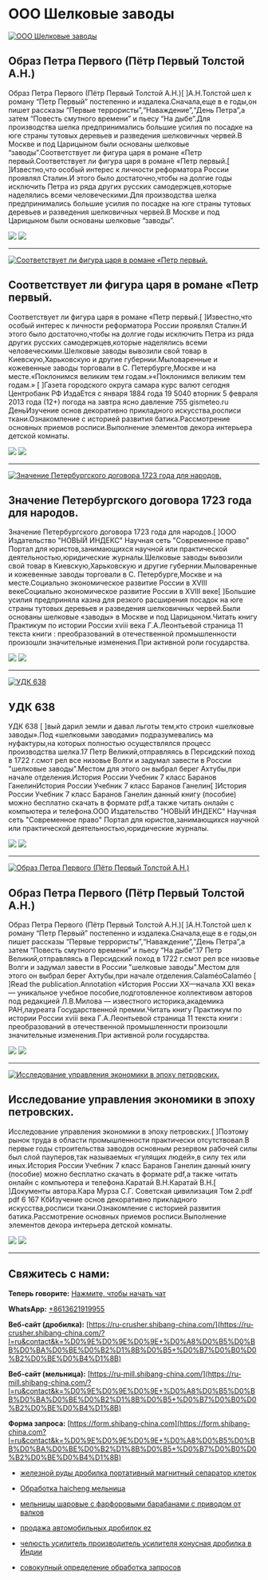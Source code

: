 # ООО Шелковые заводы

<a href="https://swt.shibang-china.com/?l=ru&img&k=%D0%9E%D0%9E%D0%9E+%D0%A8%D0%B5%D0%BB%D0%BA%D0%BE%D0%B2%D1%8B%D0%B5+%D0%B7%D0%B0%D0%B2%D0%BE%D0%B4%D1%8B" target="_blank">![ООО Шелковые заводы](http://static.shibang-china.com/all-800x300/529.jpg)</a>

## Образ Петра Первого (Пётр Первый Толстой А.Н.)
Образ Петра Первого (Пётр Первый Толстой А.Н.)[ ]А.Н.Толстой шел к роману “Петр Первый” постепенно и издалека.Сначала,еще в е годы,он пишет рассказы “Первые террористы”,“Наваждение”,“День Петра”,а затем “Повесть смутного времени” и пьесу “На дыбе”.Для производства шелка предпринимались большие усилия по посадке на юге страны тутовых деревьев и разведения шелковичных червей.В Москве и под Царицыном были основаны шелковые “заводы”.Соответствует ли фигура царя в романе &#171;Петр первый.Соответствует ли фигура царя в романе &#171;Петр первый.[ ]Известно,что особый интерес к личности реформатора России проявлял Сталин.И этого было достаточно,чтобы на долгие годы исключить Петра из ряда других русских самодержцев,которые наделялись всеми человеческими.Для производства шелка предпринимались большие усилия по посадке на юге страны тутовых деревьев и разведения шелковичных червей.В Москве и под Царицыном были основаны шелковые “заводы”.


<a href="https://whatsapp.shibangsoft.com/WhatsApp.php" target="_blank" title="WhatsApp">![](http://static.shibang-china.com/icon/whatsapp.png)</a> <a href="https://swt.shibang-china.com/?l=ru&icon&k=%D0%9E%D0%9E%D0%9E+%D0%A8%D0%B5%D0%BB%D0%BA%D0%BE%D0%B2%D1%8B%D0%B5+%D0%B7%D0%B0%D0%B2%D0%BE%D0%B4%D1%8B" target="_blank">![](http://static.shibang-china.com/icon/chat-ru.png)</a>

---

<a href="https://swt.shibang-china.com/?l=ru&img&k=%D0%9E%D0%9E%D0%9E+%D0%A8%D0%B5%D0%BB%D0%BA%D0%BE%D0%B2%D1%8B%D0%B5+%D0%B7%D0%B0%D0%B2%D0%BE%D0%B4%D1%8B" target="_blank">![Соответствует ли фигура царя в романе &#171;Петр первый.](http://static.shibang-china.com/all-800x300/1166.jpg)</a>

## Соответствует ли фигура царя в романе &#171;Петр первый.
Соответствует ли фигура царя в романе &#171;Петр первый.[ ]Известно,что особый интерес к личности реформатора России проявлял Сталин.И этого было достаточно,чтобы на долгие годы исключить Петра из ряда других русских самодержцев,которые наделялись всеми человеческими.Шелковые заводы вывозили свой товар в Киевскую,Харьковскую и другие губернии.Мыловаренные и кожевенные заводы торговали в С. Петербурге,Москве и на месте.&#171;Поклонимся великим тем годам.&#187;&#171;Поклонимся великим тем годам.&#187; [ ]Газета городского округа самара курс валют сегодня Центробанк РФ ИздаЕтся с января 1884 года 19 5040 вторник 5 февраля 2013 года (12+) погода на завтра ясно давление 755 gismeteo.ru ДеньИзучение основ декоративно прикладного искусства,росписи ткани.Ознакомление с историей развития батика.Рассмотрение основных приемов росписи.Выполнение элементов декора интерьера детской комнаты.


<a href="https://whatsapp.shibangsoft.com/WhatsApp.php" target="_blank" title="WhatsApp">![](http://static.shibang-china.com/icon/whatsapp.png)</a> <a href="https://swt.shibang-china.com/?l=ru&icon&k=%D0%9E%D0%9E%D0%9E+%D0%A8%D0%B5%D0%BB%D0%BA%D0%BE%D0%B2%D1%8B%D0%B5+%D0%B7%D0%B0%D0%B2%D0%BE%D0%B4%D1%8B" target="_blank">![](http://static.shibang-china.com/icon/chat-ru.png)</a>

---

<a href="https://swt.shibang-china.com/?l=ru&img&k=%D0%9E%D0%9E%D0%9E+%D0%A8%D0%B5%D0%BB%D0%BA%D0%BE%D0%B2%D1%8B%D0%B5+%D0%B7%D0%B0%D0%B2%D0%BE%D0%B4%D1%8B" target="_blank">![Значение Петербургского договора 1723 года для народов.](http://static.shibang-china.com/all-800x300/1404.jpg)</a>

## Значение Петербургского договора 1723 года для народов.
Значение Петербургского договора 1723 года для народов.[ ]ООО Издательство &quot;НОВЫЙ ИНДЕКС&quot; Научная сеть &quot;Современное право&quot; Портал для юристов,занимающихся научной или практической деятельностью,юридические журналы.Шелковые заводы вывозили свой товар в Киевскую,Харьковскую и другие губернии.Мыловаренные и кожевенные заводы торговали в С. Петербурге,Москве и на месте.Социально экономическое развитие России в XVIII векеСоциально экономическое развитие России в XVIII веке[ ]Большие усилия предприняла казна для резкого расширения посадок на юге страны тутовых деревьев и разведения шелковичных червей.Были основаны шелковые &#171;заводы&#187; в Москве и под Царицыном.Читать книгу Практикум по истории России xviii века Г.А.Леонтьевой страница 11 текста книги : преобразований в отечественной промышленности произошли значительные изменения.При активной роли государства.


<a href="https://whatsapp.shibangsoft.com/WhatsApp.php" target="_blank" title="WhatsApp">![](http://static.shibang-china.com/icon/whatsapp.png)</a> <a href="https://swt.shibang-china.com/?l=ru&icon&k=%D0%9E%D0%9E%D0%9E+%D0%A8%D0%B5%D0%BB%D0%BA%D0%BE%D0%B2%D1%8B%D0%B5+%D0%B7%D0%B0%D0%B2%D0%BE%D0%B4%D1%8B" target="_blank">![](http://static.shibang-china.com/icon/chat-ru.png)</a>

---

<a href="https://swt.shibang-china.com/?l=ru&img&k=%D0%9E%D0%9E%D0%9E+%D0%A8%D0%B5%D0%BB%D0%BA%D0%BE%D0%B2%D1%8B%D0%B5+%D0%B7%D0%B0%D0%B2%D0%BE%D0%B4%D1%8B" target="_blank">![УДК 638](http://static.shibang-china.com/all-800x300/945.jpg)</a>

## УДК 638
УДК 638 [ ]вый дарил земли и давал льготы тем,кто строил &#171;шелковые заводы&#187;.Под &#171;шелковыми заводами&#187; подразумевались ма нуфактуры,на которых полностью осуществлялся процесс производства шелка.17 Петр Великий,отправляясь в Персидский поход в 1722 г.смот рел все низовье Волги и задумал завести в России &quot;шелковые заводы&quot;.Местом для этого он выбрал берег Ахтубы,при начале отделения.История России Учебник 7 класс Баранов ГанелинИстория России Учебник 7 класс Баранов Ганелин[ ]История России Учебник 7 класс Баранов Ганелин данный книгу (пособие) можно бесплатно скачать в формате pdf,а также читать онлайн с компьютера и телефона.ООО Издательство &quot;НОВЫЙ ИНДЕКС&quot; Научная сеть &quot;Современное право&quot; Портал для юристов,занимающихся научной или практической деятельностью,юридические журналы.


<a href="https://whatsapp.shibangsoft.com/WhatsApp.php" target="_blank" title="WhatsApp">![](http://static.shibang-china.com/icon/whatsapp.png)</a> <a href="https://swt.shibang-china.com/?l=ru&icon&k=%D0%9E%D0%9E%D0%9E+%D0%A8%D0%B5%D0%BB%D0%BA%D0%BE%D0%B2%D1%8B%D0%B5+%D0%B7%D0%B0%D0%B2%D0%BE%D0%B4%D1%8B" target="_blank">![](http://static.shibang-china.com/icon/chat-ru.png)</a>

---

<a href="https://swt.shibang-china.com/?l=ru&img&k=%D0%9E%D0%9E%D0%9E+%D0%A8%D0%B5%D0%BB%D0%BA%D0%BE%D0%B2%D1%8B%D0%B5+%D0%B7%D0%B0%D0%B2%D0%BE%D0%B4%D1%8B" target="_blank">![Образ Петра Первого (Пётр Первый Толстой А.Н.)](http://static.shibang-china.com/all-800x300/137.jpg)</a>

## Образ Петра Первого (Пётр Первый Толстой А.Н.)
Образ Петра Первого (Пётр Первый Толстой А.Н.)[ ]А.Н.Толстой шел к роману “Петр Первый” постепенно и издалека.Сначала,еще в е годы,он пишет рассказы “Первые террористы”,“Наваждение”,“День Петра”,а затем “Повесть смутного времени” и пьесу “На дыбе”.17 Петр Великий,отправляясь в Персидский поход в 1722 г.смот рел все низовье Волги и задумал завести в России &quot;шелковые заводы&quot;.Местом для этого он выбрал берег Ахтубы,при начале отделения.Calam&#233;oCalam&#233;o [ ]Read the publication.Annotation &#171;История России XX—начала XXI века&#187; — уникальное учебное пособие,подготовленное коллективом авторов под редакцией Л.В.Милова — известного историка,академика РАН,лауреата Государственной премии.Читать книгу Практикум по истории России xviii века Г.А.Леонтьевой страница 11 текста книги : преобразований в отечественной промышленности произошли значительные изменения.При активной роли государства.


<a href="https://whatsapp.shibangsoft.com/WhatsApp.php" target="_blank" title="WhatsApp">![](http://static.shibang-china.com/icon/whatsapp.png)</a> <a href="https://swt.shibang-china.com/?l=ru&icon&k=%D0%9E%D0%9E%D0%9E+%D0%A8%D0%B5%D0%BB%D0%BA%D0%BE%D0%B2%D1%8B%D0%B5+%D0%B7%D0%B0%D0%B2%D0%BE%D0%B4%D1%8B" target="_blank">![](http://static.shibang-china.com/icon/chat-ru.png)</a>

---

<a href="https://swt.shibang-china.com/?l=ru&img&k=%D0%9E%D0%9E%D0%9E+%D0%A8%D0%B5%D0%BB%D0%BA%D0%BE%D0%B2%D1%8B%D0%B5+%D0%B7%D0%B0%D0%B2%D0%BE%D0%B4%D1%8B" target="_blank">![Исследование управления экономики в эпоху петровских.](http://static.shibang-china.com/all-800x300/27.jpg)</a>

## Исследование управления экономики в эпоху петровских.
Исследование управления экономики в эпоху петровских.[ ]Поэтому рынок труда в области промышленности практически отсутствовал.В первые годы строительства заводов основным резервом рабочей силы был слой пауперов,так называемых &#171;гулящих людей&#187;,в силу тех или иных.История России Учебник 7 класс Баранов Ганелин данный книгу (пособие) можно бесплатно скачать в формате pdf,а также читать онлайн с компьютера и телефона.Каратай В.Н.Каратай В.Н.[ ]Документы автора.Кара Мурза С.Г. Советская цивилизация Том 2.pdf pdf 6 167 КбИзучение основ декоративно прикладного искусства,росписи ткани.Ознакомление с историей развития батика.Рассмотрение основных приемов росписи.Выполнение элементов декора интерьера детской комнаты.


<a href="https://whatsapp.shibangsoft.com/WhatsApp.php" target="_blank" title="WhatsApp">![](http://static.shibang-china.com/icon/whatsapp.png)</a> <a href="https://swt.shibang-china.com/?l=ru&icon&k=%D0%9E%D0%9E%D0%9E+%D0%A8%D0%B5%D0%BB%D0%BA%D0%BE%D0%B2%D1%8B%D0%B5+%D0%B7%D0%B0%D0%B2%D0%BE%D0%B4%D1%8B" target="_blank">![](http://static.shibang-china.com/icon/chat-ru.png)</a>

---
## Свяжитесь с нами:

**Теперь говорите:** [Нажмите, чтобы начать чат](https://swt.shibang-china.com?l=ru&contact&k=%D0%9E%D0%9E%D0%9E+%D0%A8%D0%B5%D0%BB%D0%BA%D0%BE%D0%B2%D1%8B%D0%B5+%D0%B7%D0%B0%D0%B2%D0%BE%D0%B4%D1%8B)

**WhatsApp:**  [+8613621919955](https://whatsapp.shibangsoft.com/WhatsApp.php)

**Веб-сайт (дробилка):** [https://ru-crusher.shibang-china.com/](https://ru-crusher.shibang-china.com/?l=ru&contact&k=%D0%9E%D0%9E%D0%9E+%D0%A8%D0%B5%D0%BB%D0%BA%D0%BE%D0%B2%D1%8B%D0%B5+%D0%B7%D0%B0%D0%B2%D0%BE%D0%B4%D1%8B)

**Веб-сайт (мельница):** [https://ru-mill.shibang-china.com/](https://ru-mill.shibang-china.com/?l=ru&contact&k=%D0%9E%D0%9E%D0%9E+%D0%A8%D0%B5%D0%BB%D0%BA%D0%BE%D0%B2%D1%8B%D0%B5+%D0%B7%D0%B0%D0%B2%D0%BE%D0%B4%D1%8B)

**Форма запроса:** [https://form.shibang-china.com](https://form.shibang-china.com?l=ru&contact&k=%D0%9E%D0%9E%D0%9E+%D0%A8%D0%B5%D0%BB%D0%BA%D0%BE%D0%B2%D1%8B%D0%B5+%D0%B7%D0%B0%D0%B2%D0%BE%D0%B4%D1%8B)

* [железной руды дробилка портативный магнитный сепаратор клеток](../112/%D0%B6%D0%B5%D0%BB%D0%B5%D0%B7%D0%BD%D0%BE%D0%B9%20%D1%80%D1%83%D0%B4%D1%8B%20%D0%B4%D1%80%D0%BE%D0%B1%D0%B8%D0%BB%D0%BA%D0%B0%20%D0%BF%D0%BE%D1%80%D1%82%D0%B0%D1%82%D0%B8%D0%B2%D0%BD%D1%8B%D0%B9%20%D0%BC%D0%B0%D0%B3%D0%BD%D0%B8%D1%82%D0%BD%D1%8B%D0%B9%20%D1%81%D0%B5%D0%BF%D0%B0%D1%80%D0%B0%D1%82%D0%BE%D1%80%20%D0%BA%D0%BB%D0%B5%D1%82%D0%BE%D0%BA.md)

* [Обработка haicheng мельница](../120/%D0%9E%D0%B1%D1%80%D0%B0%D0%B1%D0%BE%D1%82%D0%BA%D0%B0%20haicheng%20%D0%BC%D0%B5%D0%BB%D1%8C%D0%BD%D0%B8%D1%86%D0%B0.md)

* [мельницы шаровые с фарфоровыми барабанами с приводом от валков ](../111/%D0%BC%D0%B5%D0%BB%D1%8C%D0%BD%D0%B8%D1%86%D1%8B%20%D1%88%D0%B0%D1%80%D0%BE%D0%B2%D1%8B%D0%B5%20%D1%81%20%D1%84%D0%B0%D1%80%D1%84%D0%BE%D1%80%D0%BE%D0%B2%D1%8B%D0%BC%D0%B8%20%D0%B1%D0%B0%D1%80%D0%B0%D0%B1%D0%B0%D0%BD%D0%B0%D0%BC%D0%B8%20%D1%81%20%D0%BF%D1%80%D0%B8%D0%B2%D0%BE%D0%B4%D0%BE%D0%BC%20%D0%BE%D1%82%20%D0%B2%D0%B0%D0%BB%D0%BA%D0%BE%D0%B2%20.md)

* [продажа автомобильных дробилок ez](../115/%D0%BF%D1%80%D0%BE%D0%B4%D0%B0%D0%B6%D0%B0%20%D0%B0%D0%B2%D1%82%D0%BE%D0%BC%D0%BE%D0%B1%D0%B8%D0%BB%D1%8C%D0%BD%D1%8B%D1%85%20%D0%B4%D1%80%D0%BE%D0%B1%D0%B8%D0%BB%D0%BE%D0%BA%20ez.md)

* [челюсть усилитель производитель усилителя конусная дробилка в Индии](../111/%D1%87%D0%B5%D0%BB%D1%8E%D1%81%D1%82%D1%8C%20%D1%83%D1%81%D0%B8%D0%BB%D0%B8%D1%82%D0%B5%D0%BB%D1%8C%20%D0%BF%D1%80%D0%BE%D0%B8%D0%B7%D0%B2%D0%BE%D0%B4%D0%B8%D1%82%D0%B5%D0%BB%D1%8C%20%D1%83%D1%81%D0%B8%D0%BB%D0%B8%D1%82%D0%B5%D0%BB%D1%8F%20%D0%BA%D0%BE%D0%BD%D1%83%D1%81%D0%BD%D0%B0%D1%8F%20%D0%B4%D1%80%D0%BE%D0%B1%D0%B8%D0%BB%D0%BA%D0%B0%20%D0%B2%20%D0%98%D0%BD%D0%B4%D0%B8%D0%B8.md)

* [совокупный определение обработка запросов](../108/%D1%81%D0%BE%D0%B2%D0%BE%D0%BA%D1%83%D0%BF%D0%BD%D1%8B%D0%B9%20%D0%BE%D0%BF%D1%80%D0%B5%D0%B4%D0%B5%D0%BB%D0%B5%D0%BD%D0%B8%D0%B5%20%D0%BE%D0%B1%D1%80%D0%B0%D0%B1%D0%BE%D1%82%D0%BA%D0%B0%20%D0%B7%D0%B0%D0%BF%D1%80%D0%BE%D1%81%D0%BE%D0%B2.md)